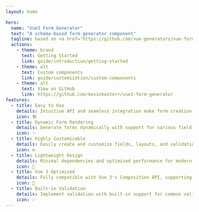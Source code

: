 ```yaml
---
layout: home

hero:
  name: "Vue3 Form Generator"
  text: "A schema-based form generator component"
  tagline: based on <a href="https://github.com/vue-generators/vue-form-generator">vue-form-generator</a>
  actions:
    - theme: brand
      text: Getting Started
      link: guide/introduction/getting-started
    - theme: alt
      text: Custom components
      link: guide/customization/custom-components
    - theme: alt
      text: View on GitHub
      link: https://github.com/kevinkosterr/vue3-form-generator
features:
  - title: Easy to Use
    details: Intuitive API and seamless integration make form creation effortless for developers of all levels.
    icon: 🛠️
  - title: Dynamic Form Rendering
    details: Generate forms dynamically with support for various field types, attributes, and validators.
    icon: ✨
  - title: Highly Customizable
    details: Easily create and customize fields, layouts, and validation to suit your project's needs.
    icon: ⚙️
  - title: Lightweight Design
    details: Minimal dependencies and optimized performance for modern applications.
    icon: 🌿
  - title: Vue 3 Optimized
    details: Fully compatible with Vue 3's Composition API, supporting the latest features and practices.
    icon: 🚀
  - title: Built-in Validation
    details: Implement validation with built-in support for common validation scenarios.
    icon: ✅
---
```


